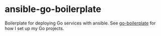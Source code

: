 # ansible-go-boilerplate

Boilerplate for deploying Go services with ansible. See [go-boilerplate](https://github.com/geetarista/go-boilerplate) for how I set up my Go projects.
